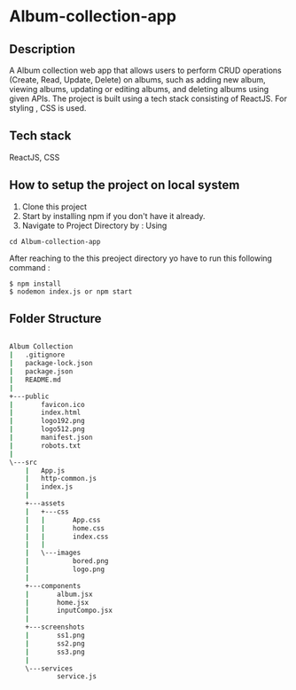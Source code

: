 # Album-collection-app
## Description
  A Album collection web app that allows users to perform CRUD operations (Create, Read, Update, Delete) on  albums, such as adding new album, viewing albums, updating or editing albums, and deleting albums using given APIs. The project is built using a tech stack consisting of ReactJS. For styling , CSS is used.

## Tech stack
  ReactJS, CSS



## How to setup the project on local system
  1. Clone this project
  2. Start by installing npm if you don't have it already.
  3. Navigate to Project Directory by : Using
  ```
  cd Album-collection-app
  ```

  After reaching to the this preoject directory yo have to run this following command :
  ```
  $ npm install
  $ nodemon index.js or npm start
  ```









  ## Folder Structure
```bash

Album Collection
|   .gitignore
|   package-lock.json
|   package.json
|   README.md
|
+---public
|       favicon.ico
|       index.html
|       logo192.png
|       logo512.png
|       manifest.json
|       robots.txt
|
\---src
    |   App.js
    |   http-common.js
    |   index.js
    |
    +---assets
    |   +---css
    |   |       App.css
    |   |       home.css
    |   |       index.css
    |   |
    |   \---images
    |           bored.png
    |           logo.png
    |
    +---components
    |       album.jsx
    |       home.jsx
    |       inputCompo.jsx
    |
    +---screenshots
    |       ss1.png
    |       ss2.png
    |       ss3.png
    |
    \---services
            service.js
```
